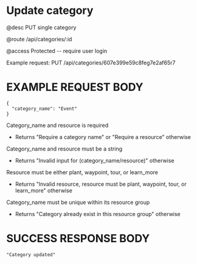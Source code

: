 # Update category
@desc PUT single category

@route /api/categories/:id

@access Protected -- require user login

Example request: PUT /api/categories/607e399e59c8feg7e2af65r7

# EXAMPLE REQUEST BODY
```
{
  "category_name": "Event"
}
```

Category_name and resource is required
- Returns "Require a category name" or "Require a resource" otherwise

Category_name and resource must be a string
- Returns "Invalid input for (category_name/resource)" otherwise

Resource must be either plant, waypoint, tour, or learn_more
- Returns "Invalid resource, resource must be plant, waypoint, tour, or learn_more" otherwise

Category_name must be unique within its resource group
- Returns "Category already exist in this resource group" otherwise

# SUCCESS RESPONSE BODY
```
"Category updated"
```